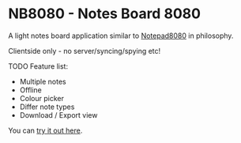 # NB8080 - Notes Board 8080

A light notes board application similar to 
[Notepad8080](https://daftspaniel.github.io/demos/np8080/) in philosophy.

Clientside only - no server/syncing/spying etc!

TODO Feature list:
- Multiple notes
- Offline
- Colour picker
- Differ note types
- Download / Export view

You can [try it out here](https://daftspaniel.github.io/demos/nb8080/). 
